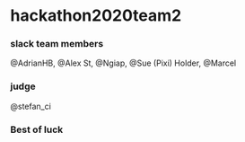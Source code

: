 # hackathon2020team2

### slack team members
@AdrianHB, @Alex St, @Ngiap, @Sue (Pixi) Holder, @Marcel
### judge
@stefan_ci

### Best of luck
